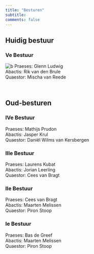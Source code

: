 ```yaml
---
title: "Besturen"
subtitle: 
comments: false
---
```


## Huidig bestuur
### Ve Bestuur

![b](/img/BestuurV.jpg)
Praeses: Glenn Ludwig\
Abactis: Rik van den Brule\
Quaestor: Mischa van Reede

&nbsp;

## Oud-besturen
### IVe Bestuur
Praeses: Mathijs Prudon\
Abactis: Jasper Krul\
Quaestor: Daniël Wilms van Kersbergen

### IIIe Bestuur
Praeses: Laurens Kubat\
Abactis: Jorian Leerling\
Quaestor: Cees van Bragt

### IIe Bestuur
Praeses: Cees van Bragt\
Abactis: Maarten Melissen\
Quaestor: Piron Stoop

### Ie Bestuur
Praeses: Bas de Greef\
Abactis: Maarten Melissen\
Quaestor: Piron Stoop

